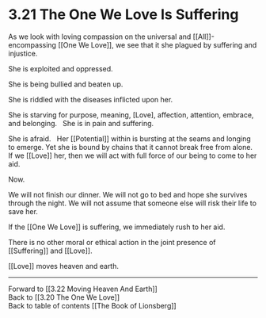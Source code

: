# 3.21 The One We Love Is Suffering
As we look with loving compassion on the universal and [[All]]-encompassing [[One We Love]], we see that it she plagued by suffering and injustice. 

She is exploited and oppressed. 

She is being bullied and beaten up. 

She is riddled with the diseases inflicted upon her. 

She is starving for purpose, meaning, [Love], affection, attention, embrace, and belonging. 
 
She is in pain and suffering. 

She is afraid. 
 
Her [[Potential]] within is bursting at the seams and longing to emerge. Yet she is bound by chains that it cannot break free from alone.
 
If we [[Love]] her, then we will act with full force of our being to come to her aid. 

Now. 

We will not finish our dinner. We will not go to bed and hope she survives through the night. We will not assume that someone else will risk their life to save her. 

If the [[One We Love]] is suffering, we immediately rush to her aid. 

There is no other moral or ethical action in the joint presence of [[Suffering]] and [[Love]]. 

[[Love]] moves heaven and earth. 

___

Forward to [[3.22 Moving Heaven And Earth]]  
Back to [[3.20 The One We Love]]  
Back to table of contents [[The Book of Lionsberg]]  